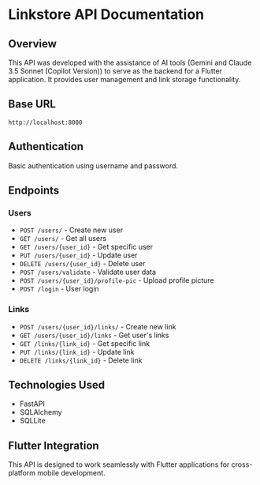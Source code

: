 # Linkstore API Documentation

## Overview

This API was developed with the assistance of AI tools (Gemini and Claude 3.5 Sonnet (Copilot Version)) to serve as the backend for a Flutter application. It provides user management and link storage functionality.

## Base URL

`http://localhost:8000`

## Authentication

Basic authentication using username and password.

## Endpoints

### Users

- `POST /users/` - Create new user
- `GET /users/` - Get all users
- `GET /users/{user_id}` - Get specific user
- `PUT /users/{user_id}` - Update user
- `DELETE /users/{user_id}` - Delete user
- `POST /users/validate` - Validate user data
- `POST /users/{user_id}/profile-pic` - Upload profile picture
- `POST /login` - User login

### Links

- `POST /users/{user_id}/links/` - Create new link
- `GET /users/{user_id}/links` - Get user's links
- `GET /links/{link_id}` - Get specific link
- `PUT /links/{link_id}` - Update link
- `DELETE /links/{link_id}` - Delete link

## Technologies Used

- FastAPI
- SQLAlchemy
- SQLLite

## Flutter Integration

This API is designed to work seamlessly with Flutter applications for cross-platform mobile development.
